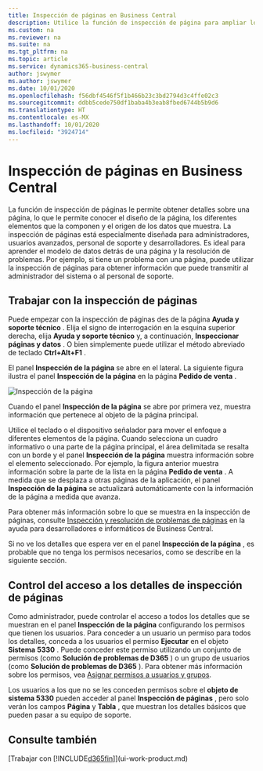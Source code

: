 ```yaml
---
title: Inspección de páginas en Business Central
description: Utilice la función de inspección de página para ampliar los detalles sobre el diseño de la página y el origen de datos. El inspector de páginas es ideal para solucionar los problemas con sus datos.
ms.custom: na
ms.reviewer: na
ms.suite: na
ms.tgt_pltfrm: na
ms.topic: article
ms.service: dynamics365-business-central
author: jswymer
ms.author: jswymer
ms.date: 10/01/2020
ms.openlocfilehash: f56dbf4546f5f1b466b23c3bd2794d3c4ffe02c3
ms.sourcegitcommit: ddbb5cede750df1baba4b3eab8fbed6744b5b9d6
ms.translationtype: HT
ms.contentlocale: es-MX
ms.lasthandoff: 10/01/2020
ms.locfileid: "3924714"
---
```

# <a name="inspecting-pages-in-business-central"></a>Inspección de páginas en Business Central

La función de inspección de páginas le permite obtener detalles sobre una página, lo que le permite conocer el diseño de la página, los diferentes elementos que la componen y el origen de los datos que muestra. La inspección de páginas está especialmente diseñada para administradores, usuarios avanzados, personal de soporte y desarrolladores. Es ideal para aprender el modelo de datos detrás de una página y la resolución de problemas. Por ejemplo, si tiene un problema con una página, puede utilizar la inspección de páginas para obtener información que puede transmitir al administrador del sistema o al personal de soporte.

## <a name="working-with-page-inspection"></a>Trabajar con la inspección de páginas

Puede empezar con la inspección de páginas des de la página **Ayuda y soporte técnico** . Elija el signo de interrogación en la esquina superior derecha, elija **Ayuda y soporte técnico** y, a continuación, **Inspeccionar páginas y datos** . O bien simplemente puede utilizar el método abreviado de teclado **Ctrl+Alt+F1** .

El panel **Inspección de la página** se abre en el lateral. La siguiente figura ilustra el panel **Inspección de la página** en la página **Pedido de venta** .

![Inspección de la página](media/page-inspection-example.png)

Cuando el panel **Inspección de la página** se abre por primera vez, muestra información que pertenece al objeto de la página principal.

Utilice el teclado o el dispositivo señalador para mover el enfoque a diferentes elementos de la página. Cuando selecciona un cuadro informativo o una parte de la página principal, el área delimitada se resalta con un borde y el panel **Inspección de la página** muestra información sobre el elemento seleccionado. Por ejemplo, la figura anterior muestra información sobre la parte de la lista en la página **Pedido de venta** . A medida que se desplaza a otras páginas de la aplicación, el panel **Inspección de la página** se actualizará automáticamente con la información de la página a medida que avanza.

Para obtener más información sobre lo que se muestra en la inspección de páginas, consulte [Inspección y resolución de problemas de páginas](/dynamics365/business-central/dev-itpro/developer/devenv-inspecting-pages) en la ayuda para desarrolladores e informáticos de Business Central.

Si no ve los detalles que espera ver en el panel **Inspección de la página** , es probable que no tenga los permisos necesarios, como se describe en la siguiente sección.

## <a name="controlling-access-to-page-inspection-details"></a>Control del acceso a los detalles de inspección de páginas

Como administrador, puede controlar el acceso a todos los detalles que se muestran en el panel **Inspección de la página** configurando los permisos que tienen los usuarios. Para conceder a un usuario un permiso para todos los detalles, conceda a los usuarios el permiso **Ejecutar** en el objeto **Sistema** **5330** . Puede conceder este permiso utilizando un conjunto de permisos (como **Solución de problemas de D365** ) o un grupo de usuarios (como **Solución de problemas de D365** ). Para obtener más información sobre los permisos, vea [Asignar permisos a usuarios y grupos](ui-define-granular-permissions.md).

Los usuarios a los que no se les conceden permisos sobre el **objeto de sistema 5330** pueden acceder al panel **Inspección de páginas** , pero solo verán los campos **Página** y **Tabla** , que muestran los detalles básicos que pueden pasar a su equipo de soporte.

## <a name="see-also"></a>Consulte también

[Trabajar con [!INCLUDE[d365fin](includes/d365fin_md.md)]](ui-work-product.md)  
